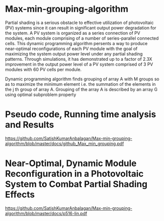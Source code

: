 # Max-min-grouping-algorithm
Partial shading is a serious obstacle to effective utilization of photovoltaic (PV) systems since it can result in significant output power degradation for the system. A PV system is organized as a series connection of PV modules, each module comprising of a number of series-parallel connected cells. This dynamic programming algorithm persents a way to produce near-optimal reconfigurations of each PV module with the goal of maximizing the system output power level under any partial shading patterns. Through simulations, it has demonstrated up to a factor of 2.3X improvement in the output power level of a PV system comprised of 3 PV modules with 60 PV cells per module.

Dynamic programming algorithm finds grouping of array A with M groups so as to maximize the minimum element i.e. the summation of the elements in the j th group of array A. Grouping of the array A is described by an array G using optimal subproblem property

# Pseudo code, Running time analysis and Results
https://github.com/SatishKumarAnbalagan/Max-min-grouping-algorithm/blob/master/docs/github_Max_min_grouping.pdf

# Near-Optimal, Dynamic Module Reconfiguration in a Photovoltaic System to Combat Partial Shading Effects
https://github.com/SatishKumarAnbalagan/Max-min-grouping-algorithm/blob/master/docs/p516-lin.pdf
